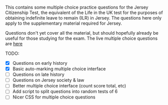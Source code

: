 This contains some multiple choice practice questions for the Jersey Citizenship Test, the equivalent of the Life in the UK test for the purposes of obtaining indefinite leave to remain (ILR) in Jersey.  The questions here only apply to the supplementary material required for Jersey.

Questions don't yet cover all the material, but should hopefully already be useful for those studying for the exam.  The live multiple choice questions are [here](https://jazmit.github.io/jersey-citizenship-test-practice-questions/)

TODO: 

- [x] Questions on early history
- [x] Basic auto-marking multiple choice interface
- [ ] Questions on late history
- [ ] Questions on Jersey society & law
- [ ] Better multiple choice interface (count score total, etc)
- [ ] Add script to split questions into random tests of 6
- [ ] Nicer CSS for multiple choice questions
